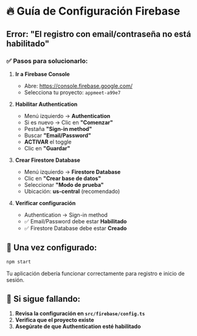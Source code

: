 # 🔥 Guía de Configuración Firebase

## Error: "El registro con email/contraseña no está habilitado"

### ✅ Pasos para solucionarlo:

1. **Ir a Firebase Console**
   - Abre: https://console.firebase.google.com/
   - Selecciona tu proyecto: `appmeet-a99e7`

2. **Habilitar Authentication**
   - Menú izquierdo → **Authentication**
   - Si es nuevo → Clic en **"Comenzar"**
   - Pestaña **"Sign-in method"**
   - Buscar **"Email/Password"**
   - **ACTIVAR** el toggle
   - Clic en **"Guardar"**

3. **Crear Firestore Database**
   - Menú izquierdo → **Firestore Database**
   - Clic en **"Crear base de datos"**
   - Seleccionar **"Modo de prueba"**
   - Ubicación: **us-central** (recomendado)

4. **Verificar configuración**
   - Authentication → Sign-in method
   - ✅ Email/Password debe estar **Habilitado**
   - ✅ Firestore Database debe estar **Creado**

## 🎯 Una vez configurado:

```bash
npm start
```

Tu aplicación debería funcionar correctamente para registro e inicio de sesión.

## 🚨 Si sigue fallando:

1. **Revisa la configuración en `src/firebase/config.ts`**
2. **Verifica que el proyecto existe**
3. **Asegúrate de que Authentication esté habilitado**